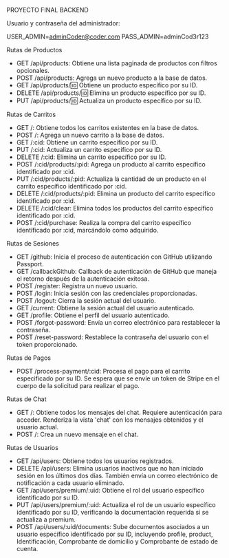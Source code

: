 PROYECTO FINAL BACKEND

Usuario y contraseña del administrador:

USER_ADMIN=adminCoder@coder.com
PASS_ADMIN=adminCod3r123

Rutas de Productos 

- GET /api/products: Obtiene una lista paginada de productos con filtros opcionales.
- POST /api/products: Agrega un nuevo producto a la base de datos.
- GET /api/products/:id: Obtiene un producto específico por su ID.
- DELETE /api/products/:id: Elimina un producto específico por su ID.
- PUT /api/products/:id: Actualiza un producto específico por su ID.

Rutas de Carritos
- GET /: Obtiene todos los carritos existentes en la base de datos.
- POST /: Agrega un nuevo carrito a la base de datos.
- GET /:cid: Obtiene un carrito específico por su ID.
- PUT /:cid: Actualiza un carrito específico por su ID.
- DELETE /:cid: Elimina un carrito específico por su ID.
- POST /:cid/products/:pid: Agrega un producto al carrito específico identificado por :cid.
- PUT /:cid/products/:pid: Actualiza la cantidad de un producto en el carrito específico identificado por :cid.
- DELETE /:cid/products/:pid: Elimina un producto del carrito específico identificado por :cid.
- DELETE /:cid/clear: Elimina todos los productos del carrito específico identificado por :cid.
- POST /:cid/purchase: Realiza la compra del carrito específico identificado por :cid, marcándolo como adquirido.

Rutas de Sesiones
- GET /github: Inicia el proceso de autenticación con GitHub utilizando Passport.
- GET /callbackGithub: Callback de autenticación de GitHub que maneja el retorno después de la autenticación exitosa.
- POST /register: Registra un nuevo usuario.
- POST /login: Inicia sesión con las credenciales proporcionadas.
- POST /logout: Cierra la sesión actual del usuario.
- GET /current: Obtiene la sesión actual del usuario autenticado.
- GET /profile: Obtiene el perfil del usuario autenticado.
- POST /forgot-password: Envía un correo electrónico para restablecer la contraseña.
- POST /reset-password: Restablece la contraseña del usuario con el token proporcionado.

Rutas de Pagos
- POST /process-payment/:cid: Procesa el pago para el carrito especificado por su ID. Se espera que se envíe un token de Stripe en el cuerpo de la solicitud para realizar el pago.

Rutas de Chat
- GET /: Obtiene todos los mensajes del chat. Requiere autenticación para acceder. Renderiza la vista 'chat' con los mensajes obtenidos y el usuario actual.
- POST /: Crea un nuevo mensaje en el chat. 

Rutas de Usuarios
- GET /api/users: Obtiene todos los usuarios registrados.
- DELETE /api/users: Elimina usuarios inactivos que no han iniciado sesión en los últimos dos días. También envía un correo electrónico de notificación a cada usuario eliminado.
- GET /api/users/premium/:uid: Obtiene el rol del usuario específico identificado por su ID.
- PUT /api/users/premium/:uid: Actualiza el rol de un usuario específico identificado por su ID, verificando la documentación requerida si se actualiza a premium.
- POST /api/users/:uid/documents: Sube documentos asociados a un usuario específico identificado por su ID, incluyendo profile, product, Identificación, Comprobante de domicilio y Comprobante de estado de cuenta.
